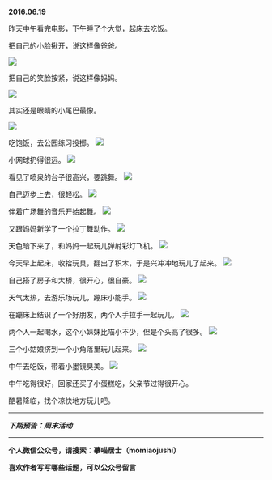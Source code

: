 **2016.06.19**

昨天中午看完电影，下午睡了个大觉，起床去吃饭。

把自己的小脸揪开，说这样像爸爸。

![](http://upload-images.jianshu.io/upload_images/51001-506dbf5e2cd973a1.jpg?imageMogr2/auto-orient/strip%7CimageView2/2/w/1240)

把自己的笑脸按紧，说这样像妈妈。

![](http://upload-images.jianshu.io/upload_images/51001-d0defb6ea9c8755c.jpg?imageMogr2/auto-orient/strip%7CimageView2/2/w/1240)

其实还是眼睛的小尾巴最像。

![](http://upload-images.jianshu.io/upload_images/51001-b8def0cb799911d4.jpg?imageMogr2/auto-orient/strip%7CimageView2/2/w/1240)

吃饱饭，去公园练习投掷。
![](http://upload-images.jianshu.io/upload_images/51001-ebac8ed9f5b71cd0.jpg?imageMogr2/auto-orient/strip%7CimageView2/2/w/1240)

小网球扔得很远。
![](http://upload-images.jianshu.io/upload_images/51001-988ff0064212fa7f.jpg?imageMogr2/auto-orient/strip%7CimageView2/2/w/1240)

看见了喷泉的台子很高兴，要跳舞。
![](http://upload-images.jianshu.io/upload_images/51001-f4e6c5322a2f00bf.jpg?imageMogr2/auto-orient/strip%7CimageView2/2/w/1240)

自己迈步上去，很轻松。
![](http://upload-images.jianshu.io/upload_images/51001-2caf7cd2041bcb20.jpg?imageMogr2/auto-orient/strip%7CimageView2/2/w/1240)

伴着广场舞的音乐开始起舞。
![](http://upload-images.jianshu.io/upload_images/51001-7a26f86345a1aed9.jpg?imageMogr2/auto-orient/strip%7CimageView2/2/w/1240)

又跟妈妈新学了一个拉丁舞动作。
![](http://upload-images.jianshu.io/upload_images/51001-b535ecf8f5827e75.jpg?imageMogr2/auto-orient/strip%7CimageView2/2/w/1240)

天色暗下来了，和妈妈一起玩儿弹射彩灯飞机。
![](http://upload-images.jianshu.io/upload_images/51001-1ca0ff8a6477014e.jpg?imageMogr2/auto-orient/strip%7CimageView2/2/w/1240)

今天早上起床，收拾玩具，翻出了积木，于是兴冲冲地玩儿了起来。
![](http://upload-images.jianshu.io/upload_images/51001-2b5aea31e8af4696.jpg?imageMogr2/auto-orient/strip%7CimageView2/2/w/1240)

自己搭了房子和大桥，很开心，很自豪。
![](http://upload-images.jianshu.io/upload_images/51001-fc47166c363f11fa.jpg?imageMogr2/auto-orient/strip%7CimageView2/2/w/1240)

天气太热，去游乐场玩儿，蹦床小能手。
![](http://upload-images.jianshu.io/upload_images/51001-0fb297244ef38e11.jpg?imageMogr2/auto-orient/strip%7CimageView2/2/w/1240)

在蹦床上结识了一个好朋友，两个人手拉手一起玩儿。
![](http://upload-images.jianshu.io/upload_images/51001-c154a5fb09f4bed6.jpg?imageMogr2/auto-orient/strip%7CimageView2/2/w/1240)

两个人一起喝水，这个小妹妹比喵小不少，但是个头高了很多。
![](http://upload-images.jianshu.io/upload_images/51001-57d0789a5fcd6d29.jpg?imageMogr2/auto-orient/strip%7CimageView2/2/w/1240)

三个小姑娘挤到一个小角落里玩儿起来。
![](http://upload-images.jianshu.io/upload_images/51001-fcc02b3838afc067.jpg?imageMogr2/auto-orient/strip%7CimageView2/2/w/1240)

中午去吃饭，带着小墨镜臭美。
![](http://upload-images.jianshu.io/upload_images/51001-5d3b22593f7ec6c3.jpg?imageMogr2/auto-orient/strip%7CimageView2/2/w/1240)

中午吃得很好，回家还买了小蛋糕吃，父亲节过得很开心。

酷暑降临，找个凉快地方玩儿吧。

***

***下期预告：周末活动***

***

**个人微信公众号，请搜索：摹喵居士（momiaojushi）**

**喜欢作者写写哪些话题，可以公众号留言**